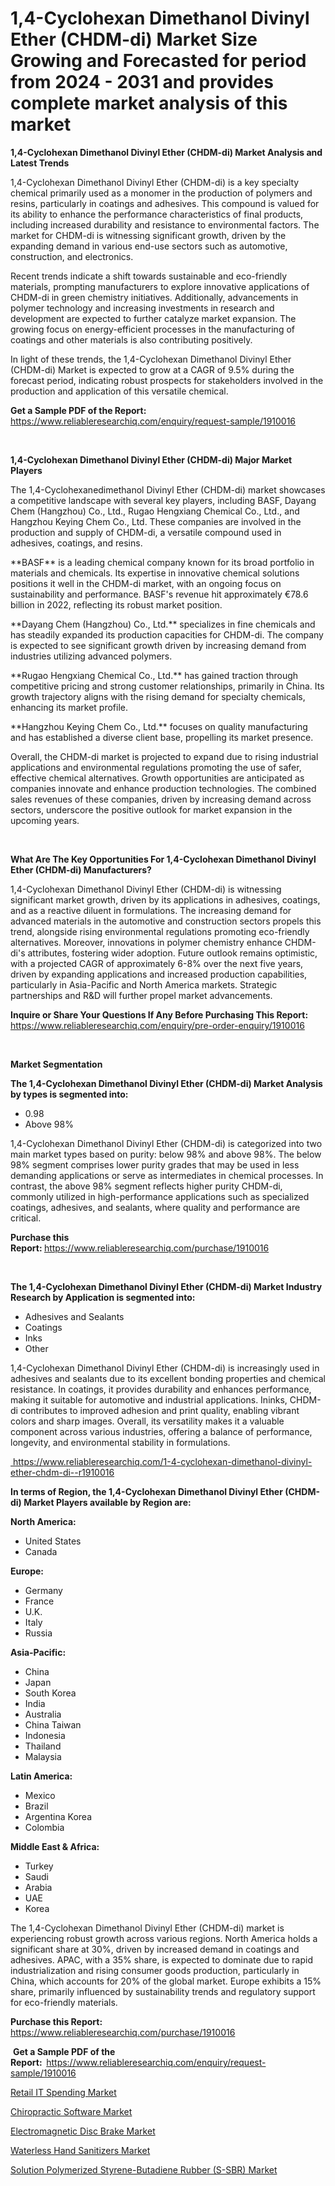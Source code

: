 <p><h1>1,4-Cyclohexan Dimethanol Divinyl Ether (CHDM-di) Market Size Growing and Forecasted for period from 2024 - 2031 and provides complete market analysis of this market</h1></p><p><strong>1,4-Cyclohexan Dimethanol Divinyl Ether (CHDM-di) Market Analysis and Latest Trends</strong></p>
<p><p>1,4-Cyclohexan Dimethanol Divinyl Ether (CHDM-di) is a key specialty chemical primarily used as a monomer in the production of polymers and resins, particularly in coatings and adhesives. This compound is valued for its ability to enhance the performance characteristics of final products, including increased durability and resistance to environmental factors. The market for CHDM-di is witnessing significant growth, driven by the expanding demand in various end-use sectors such as automotive, construction, and electronics.</p><p>Recent trends indicate a shift towards sustainable and eco-friendly materials, prompting manufacturers to explore innovative applications of CHDM-di in green chemistry initiatives. Additionally, advancements in polymer technology and increasing investments in research and development are expected to further catalyze market expansion. The growing focus on energy-efficient processes in the manufacturing of coatings and other materials is also contributing positively.</p><p>In light of these trends, the 1,4-Cyclohexan Dimethanol Divinyl Ether (CHDM-di) Market is expected to grow at a CAGR of 9.5% during the forecast period, indicating robust prospects for stakeholders involved in the production and application of this versatile chemical.</p></p>
<p><strong>Get a Sample PDF of the Report:&nbsp;</strong> <a href="https://www.reliableresearchiq.com/enquiry/request-sample/1910016?utm_campaign=1137&utm_medium=2&utm_source=Github&utm_content=ia&utm_term=24102024&utm_id=14-cyclohexan-dimethanol-divinyl-ether-chdm-di">https://www.reliableresearchiq.com/enquiry/request-sample/1910016</a></p>
<p>&nbsp;</p>
<p><strong>1,4-Cyclohexan Dimethanol Divinyl Ether (CHDM-di) Major Market Players</strong></p>
<p><p>The 1,4-Cyclohexanedimethanol Divinyl Ether (CHDM-di) market showcases a competitive landscape with several key players, including BASF, Dayang Chem (Hangzhou) Co., Ltd., Rugao Hengxiang Chemical Co., Ltd., and Hangzhou Keying Chem Co., Ltd. These companies are involved in the production and supply of CHDM-di, a versatile compound used in adhesives, coatings, and resins.</p><p>**BASF** is a leading chemical company known for its broad portfolio in materials and chemicals. Its expertise in innovative chemical solutions positions it well in the CHDM-di market, with an ongoing focus on sustainability and performance. BASF's revenue hit approximately €78.6 billion in 2022, reflecting its robust market position.</p><p>**Dayang Chem (Hangzhou) Co., Ltd.** specializes in fine chemicals and has steadily expanded its production capacities for CHDM-di. The company is expected to see significant growth driven by increasing demand from industries utilizing advanced polymers. </p><p>**Rugao Hengxiang Chemical Co., Ltd.** has gained traction through competitive pricing and strong customer relationships, primarily in China. Its growth trajectory aligns with the rising demand for specialty chemicals, enhancing its market profile.</p><p>**Hangzhou Keying Chem Co., Ltd.** focuses on quality manufacturing and has established a diverse client base, propelling its market presence. </p><p>Overall, the CHDM-di market is projected to expand due to rising industrial applications and environmental regulations promoting the use of safer, effective chemical alternatives. Growth opportunities are anticipated as companies innovate and enhance production technologies. The combined sales revenues of these companies, driven by increasing demand across sectors, underscore the positive outlook for market expansion in the upcoming years.</p></p>
<p>&nbsp;</p>
<p><strong>What Are The Key Opportunities For 1,4-Cyclohexan Dimethanol Divinyl Ether (CHDM-di) Manufacturers?</strong></p>
<p><p>1,4-Cyclohexan Dimethanol Divinyl Ether (CHDM-di) is witnessing significant market growth, driven by its applications in adhesives, coatings, and as a reactive diluent in formulations. The increasing demand for advanced materials in the automotive and construction sectors propels this trend, alongside rising environmental regulations promoting eco-friendly alternatives. Moreover, innovations in polymer chemistry enhance CHDM-di's attributes, fostering wider adoption. Future outlook remains optimistic, with a projected CAGR of approximately 6-8% over the next five years, driven by expanding applications and increased production capabilities, particularly in Asia-Pacific and North America markets. Strategic partnerships and R&D will further propel market advancements.</p></p>
<p><strong>Inquire or Share Your Questions If Any Before Purchasing This Report:</strong> <a href="https://www.reliableresearchiq.com/enquiry/pre-order-enquiry/1910016?utm_campaign=1137&utm_medium=2&utm_source=Github&utm_content=ia&utm_term=24102024&utm_id=14-cyclohexan-dimethanol-divinyl-ether-chdm-di">https://www.reliableresearchiq.com/enquiry/pre-order-enquiry/1910016</a></p>
<p>&nbsp;</p>
<p><strong>Market Segmentation</strong></p>
<p><strong>The 1,4-Cyclohexan Dimethanol Divinyl Ether (CHDM-di) Market Analysis by types is segmented into:</strong></p>
<p><ul><li>0.98</li><li>Above 98%</li></ul></p>
<p><p>1,4-Cyclohexan Dimethanol Divinyl Ether (CHDM-di) is categorized into two main market types based on purity: below 98% and above 98%. The below 98% segment comprises lower purity grades that may be used in less demanding applications or serve as intermediates in chemical processes. In contrast, the above 98% segment reflects higher purity CHDM-di, commonly utilized in high-performance applications such as specialized coatings, adhesives, and sealants, where quality and performance are critical.</p></p>
<p><strong>Purchase this Report:&nbsp;</strong><a href="https://www.reliableresearchiq.com/purchase/1910016?utm_campaign=1137&utm_medium=2&utm_source=Github&utm_content=ia&utm_term=24102024&utm_id=14-cyclohexan-dimethanol-divinyl-ether-chdm-di">https://www.reliableresearchiq.com/purchase/1910016</a></p>
<p>&nbsp;</p>
<p><strong>The 1,4-Cyclohexan Dimethanol Divinyl Ether (CHDM-di) Market Industry Research by Application is segmented into:</strong></p>
<p><ul><li>Adhesives and Sealants</li><li>Coatings</li><li>Inks</li><li>Other</li></ul></p>
<p><p>1,4-Cyclohexan Dimethanol Divinyl Ether (CHDM-di) is increasingly used in adhesives and sealants due to its excellent bonding properties and chemical resistance. In coatings, it provides durability and enhances performance, making it suitable for automotive and industrial applications. Ininks, CHDM-di contributes to improved adhesion and print quality, enabling vibrant colors and sharp images. Overall, its versatility makes it a valuable component across various industries, offering a balance of performance, longevity, and environmental stability in formulations.</p></p>
<p><a href="https://www.reliableresearchiq.com/1-4-cyclohexan-dimethanol-divinyl-ether-chdm-di--r1910016?utm_campaign=1137&utm_medium=2&utm_source=Github&utm_content=ia&utm_term=24102024&utm_id=14-cyclohexan-dimethanol-divinyl-ether-chdm-di">&nbsp;https://www.reliableresearchiq.com/1-4-cyclohexan-dimethanol-divinyl-ether-chdm-di--r1910016</a></p>
<p><strong>In terms of Region, the 1,4-Cyclohexan Dimethanol Divinyl Ether (CHDM-di) Market Players available by Region are:</strong></p>
<p>
    <p> <strong> North America: </strong>
        <ul>
            <li>United States</li>
            <li>Canada</li>
        </ul>
        </p> 
    <p> <strong> Europe: </strong>
        <ul>
            <li>Germany</li>
            <li>France</li>
            <li>U.K.</li>
            <li>Italy</li>
            <li>Russia</li>
        </ul>
        </p> 
    <p> <strong> Asia-Pacific: </strong>
        <ul>
            <li>China</li>
            <li>Japan</li>
            <li>South Korea</li>
            <li>India</li>
            <li>Australia</li>
            <li>China Taiwan</li>
            <li>Indonesia</li>
            <li>Thailand</li>
            <li>Malaysia</li>
        </ul>
        </p> 
    <p> <strong> Latin America: </strong>
        <ul>
            <li>Mexico</li>
            <li>Brazil</li>
            <li>Argentina Korea</li>
            <li>Colombia</li>
        </ul>
        </p> 
    <p> <strong> Middle East & Africa: </strong>
        <ul>
            <li>Turkey</li>
            <li>Saudi</li>
            <li>Arabia</li>
            <li>UAE</li>
            <li>Korea</li>
        </ul>
    </p>
    </p>
<p><p>The 1,4-Cyclohexan Dimethanol Divinyl Ether (CHDM-di) market is experiencing robust growth across various regions. North America holds a significant share at 30%, driven by increased demand in coatings and adhesives. APAC, with a 35% share, is expected to dominate due to rapid industrialization and rising consumer goods production, particularly in China, which accounts for 20% of the global market. Europe exhibits a 15% share, primarily influenced by sustainability trends and regulatory support for eco-friendly materials.</p></p>
<p><strong>Purchase this Report: </strong><a href="https://www.reliableresearchiq.com/purchase/1910016?utm_campaign=1137&utm_medium=2&utm_source=Github&utm_content=ia&utm_term=24102024&utm_id=14-cyclohexan-dimethanol-divinyl-ether-chdm-di">https://www.reliableresearchiq.com/purchase/1910016</a></p>
<p>&nbsp;<strong>Get a Sample PDF of the Report:&nbsp;&nbsp;</strong><a href="https://www.reliableresearchiq.com/enquiry/request-sample/1910016?utm_campaign=1137&utm_medium=2&utm_source=Github&utm_content=ia&utm_term=24102024&utm_id=14-cyclohexan-dimethanol-divinyl-ether-chdm-di">https://www.reliableresearchiq.com/enquiry/request-sample/1910016</a></p>
<p><strong></strong></p>
<p><p><a href="https://www.linkedin.com/pulse/retail-spending-market-drivers-challenges-forecast-2024-2031-onsaf?utm_campaign=1137&utm_medium=2&utm_source=Github&utm_content=ia&utm_term=24102024&utm_id=14-cyclohexan-dimethanol-divinyl-ether-chdm-di">Retail IT Spending Market</a></p><p><a href="https://www.linkedin.com/pulse/trends-global-chiropractic-software-market-forecast-analysis-tvgpf?utm_campaign=1137&utm_medium=2&utm_source=Github&utm_content=ia&utm_term=24102024&utm_id=14-cyclohexan-dimethanol-divinyl-ether-chdm-di">Chiropractic Software Market</a></p><p><a href="https://issuu.com/reportprime-2/docs/electromagnetic-disc-brake-market-s_9a90df1efaacde?utm_campaign=1137&utm_medium=2&utm_source=Github&utm_content=ia&utm_term=24102024&utm_id=14-cyclohexan-dimethanol-divinyl-ether-chdm-di">Electromagnetic Disc Brake Market</a></p><p><a href="https://github.com/kyleetroxilbu/Market-Research-Report-List-1/blob/main/waterless-hand-sanitizers-market.md?utm_campaign=1137&utm_medium=2&utm_source=Github&utm_content=ia&utm_term=24102024&utm_id=14-cyclohexan-dimethanol-divinyl-ether-chdm-di">Waterless Hand Sanitizers Market</a></p><p><a href="https://github.com/whitbyuhringenn/Market-Research-Report-List-1/blob/main/solution-polymerized-styrene-butadiene-rubber-s-sbr-market.md?utm_campaign=1137&utm_medium=2&utm_source=Github&utm_content=ia&utm_term=24102024&utm_id=14-cyclohexan-dimethanol-divinyl-ether-chdm-di">Solution Polymerized Styrene-Butadiene Rubber (S-SBR) Market</a></p></p>